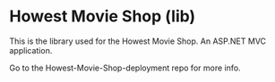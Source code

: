 # Howest Movie Shop (lib)

This is the library used for the Howest Movie Shop. An ASP.NET MVC application.

Go to the Howest-Movie-Shop-deployment repo for more info.
